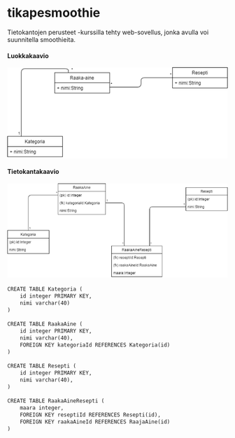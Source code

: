 # tikapesmoothie

Tietokantojen perusteet -kurssilla tehty web-sovellus, jonka avulla voi suunnitella smoothieita.

#### Luokkakaavio

![Luokkakaavio](/Dokumentaatio/SmoothieLuokkakaavio.png "Luokkakaavio")

#### Tietokantakaavio

![Tietokantakaavio](/Dokumentaatio/SmoothieTietokantakaavio.png "Tietokantakaavio")

	CREATE TABLE Kategoria (
		id integer PRIMARY KEY,
		nimi varchar(40)
	)
	
	CREATE TABLE RaakaAine (
		id integer PRIMARY KEY,
		nimi varchar(40),
		FOREIGN KEY kategoriaId REFERENCES Kategoria(id)
	)
	
	CREATE TABLE Resepti (
		id integer PRIMARY KEY,
		nimi varchar(40),
	)
	
	CREATE TABLE RaakaAineResepti (
		maara integer,
		FOREIGN KEY reseptiId REFERENCES Resepti(id),
		FOREIGN KEY raakaAineId REFERENCES RaajaAine(id)
	)